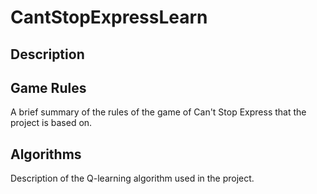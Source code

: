 # CantStopExpressLearn

## Description

## Game Rules
A brief summary of the rules of the game of Can't Stop Express that the project is based on.

## Algorithms
Description of the Q-learning algorithm used in the project.
